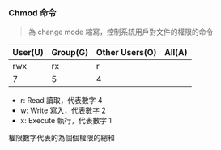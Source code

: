 
### Chmod 命令

> 為 change mode 縮寫，控制系統用戶對文件的權限的命令

 | User(U) | Group(G) | Other Users(O) | All(A) |
 | ------- | -------- | -------------- | ------ |
 | rwx     | rx       | r              |        |
 | 7       | 5        | 4              |        |

- r: Read 讀取，代表數字 4 
- w: Write 寫入，代表數字 2
- x: Execute 執行，代表數字 1

權限數字代表的為個個權限的總和

